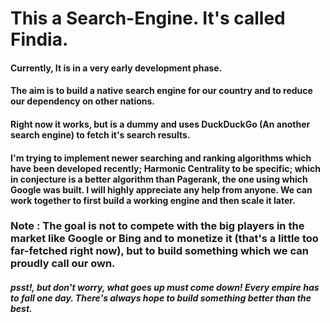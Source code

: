 # This a Search-Engine. It's called Findia.
#### Currently, It is in a very early development phase.
#### The aim is to build a native search engine for our country and to reduce our dependency on other nations.
#### Right now it works, but is a dummy and uses DuckDuckGo (An another search engine) to fetch it's search results.
#### I'm trying to implement newer searching and ranking algorithms which have been developed recently; Harmonic Centrality to be specific; which in conjecture is a better algorithm than Pagerank, the one using which Google was built. I will highly appreciate any help from anyone. We can work together to first build a working engine and then scale it later.
### Note : The goal is not to compete with the big players in the market like Google or Bing and to monetize it (that's a little too far-fetched right now), but to build something which we can proudly call our own.
##### *psst!, but don't worry, what goes up must come down! Every empire has to fall one day. There's always hope to build something better than the best.*

